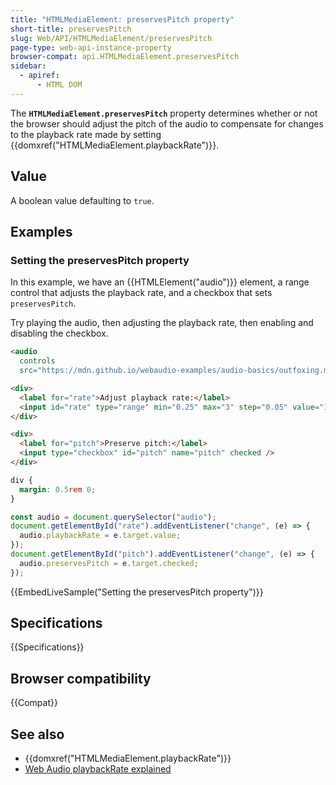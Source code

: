 ```yaml
---
title: "HTMLMediaElement: preservesPitch property"
short-title: preservesPitch
slug: Web/API/HTMLMediaElement/preservesPitch
page-type: web-api-instance-property
browser-compat: api.HTMLMediaElement.preservesPitch
sidebar:
  - apiref:
      - HTML DOM
---
```


The **`HTMLMediaElement.preservesPitch`** property determines whether or not the browser should adjust the pitch of the audio to compensate for changes to the playback rate made by setting {{domxref("HTMLMediaElement.playbackRate")}}.

## Value

A boolean value defaulting to `true`.

## Examples

### Setting the preservesPitch property

In this example, we have an {{HTMLElement("audio")}} element, a range control that adjusts the playback rate, and a checkbox that sets `preservesPitch`.

Try playing the audio, then adjusting the playback rate, then enabling and disabling the checkbox.

```html
<audio
  controls
  src="https://mdn.github.io/webaudio-examples/audio-basics/outfoxing.mp3"></audio>

<div>
  <label for="rate">Adjust playback rate:</label>
  <input id="rate" type="range" min="0.25" max="3" step="0.05" value="1" />
</div>

<div>
  <label for="pitch">Preserve pitch:</label>
  <input type="checkbox" id="pitch" name="pitch" checked />
</div>
```

```css hidden
div {
  margin: 0.5rem 0;
}
```

```js
const audio = document.querySelector("audio");
document.getElementById("rate").addEventListener("change", (e) => {
  audio.playbackRate = e.target.value;
});
document.getElementById("pitch").addEventListener("change", (e) => {
  audio.preservesPitch = e.target.checked;
});
```

{{EmbedLiveSample("Setting the preservesPitch property")}}

## Specifications

{{Specifications}}

## Browser compatibility

{{Compat}}

## See also

- {{domxref("HTMLMediaElement.playbackRate")}}
- [Web Audio playbackRate explained](/en-US/docs/Web/Media/Guides/Audio_and_video_delivery/WebAudio_playbackRate_explained)
